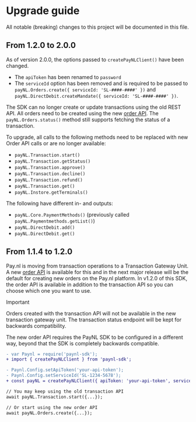 # Upgrade guide

All notable (breaking) changes to this project will be documented in this file.

## From 1.2.0 to 2.0.0

As of version 2.0.0, the options passed to  `createPayNLClient()` have been changed. 
* The `apiToken` has been renamed to `password`
* The `serviceId` option has been removed and is required to be passed to
  `payNL.Orders.create({ serviceId: 'SL-####-####' })` and `payNL.DirectDebit.createMandate({ serviceId: 'SL-####-####' })`.

The SDK can no longer create or update transactions using the old REST API.
All orders need to be created using the new [order API](https://developer.pay.nl/reference/api_create_order-1).
The `payNL.Orders.status()` method still supports fetching the status of a transaction.

To upgrade, all calls to the following methods need to be replaced with new Order API calls or are no longer available:
* `payNL.Transaction.start()`
* `payNL.Transaction.getStatus()`
* `payNL.Transaction.approve()`
* `payNL.Transaction.decline()`
* `payNL.Transaction.refund()`
* `payNL.Transaction.get()`
* `payNL.Instore.getTerminals()`

The following have different in- and outputs:
* `payNL.Core.PaymentMethods()` (previously called `payNL.Paymentmethods.getList()`)
* `payNL.DirectDebit.add()`
* `payNL.DirectDebit.get()` 

## From 1.1.4 to 1.2.0

Pay.nl is moving from transaction operations to a Transaction Gateway Unit.
A new [order API](https://developer.pay.nl/reference/) is available for this and in the next major release will be the default for creating new orders on the Pay.nl platform.
In v1.2.0 of this SDK, the order API is available in addition to the transaction API so you can choose which one you want to use.

> [!IMPORTANT]
> Orders created with the transaction API will not be available in the new transaction gateway unit.
> The transaction status endpoint will be kept for backwards compatibility.

The new order API requires the PayNL SDK to be configured in a different way, beyond that the SDK is completely backwards compatible.

```diff
- var Paynl = require('paynl-sdk');
+ import { createPayNLClient } from 'paynl-sdk';

- Paynl.Config.setApiToken('your-api-token');
- Paynl.Config.setServiceId('SL-1234-5678');
+ const payNL = createPayNLClient({ apiToken: 'your-api-token', serviceId: 'SL-1234-5678' });

// You may keep using the old transaction API
await payNL.Transaction.start({...});

// Or start using the new order API
await payNL.Orders.create({...});
```
